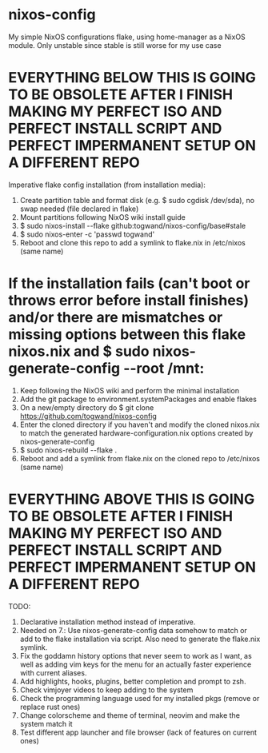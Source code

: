 # nixos-config

My simple NixOS configurations flake, using home-manager as a NixOS module. Only unstable since stable is still worse for my use case

# EVERYTHING BELOW THIS IS GOING TO BE OBSOLETE AFTER I FINISH MAKING MY PERFECT ISO AND PERFECT INSTALL SCRIPT AND PERFECT IMPERMANENT SETUP ON A DIFFERENT REPO 
Imperative flake config installation (from installation media):

1. Create partition table and format disk (e.g. $ sudo cgdisk /dev/sda), no swap needed (file declared in flake)
2. Mount partitions following NixOS wiki install guide 
3. $ sudo nixos-install --flake github:togwand/nixos-config/base#stale
4. $ sudo nixos-enter -c 'passwd togwand'
5. Reboot and clone this repo to add a symlink to flake.nix in /etc/nixos (same name)

# If the installation fails (can't boot or throws error before install finishes) and/or there are mismatches or missing options between this flake nixos.nix and $ sudo nixos-generate-config --root /mnt:
1. Keep following the NixOS wiki and perform the minimal installation
2. Add the git package to environment.systemPackages and enable flakes
3. On a new/empty directory do $ git clone https://github.com/togwand/nixos-config
4. Enter the cloned directory if you haven't and modify the cloned nixos.nix to match the generated hardware-configuration.nix options created by nixos-generate-config
5. $ sudo nixos-rebuild --flake .
6. Reboot and add a symlink from flake.nix on the cloned repo to /etc/nixos (same name)

# EVERYTHING ABOVE THIS IS GOING TO BE OBSOLETE AFTER I FINISH MAKING MY PERFECT ISO AND PERFECT INSTALL SCRIPT AND PERFECT IMPERMANENT SETUP ON A DIFFERENT REPO 

TODO:
1. Declarative installation method instead of imperative.
2. Needed on 7.: Use nixos-generate-config data somehow to match or add to the flake installation via script. Also need to generate the flake.nix symlink.
3. Fix the goddamn history options that never seem to work as I want, as well as adding vim keys for the menu for an actually faster experience with current aliases.
4. Add highlights, hooks, plugins, better completion and prompt to zsh.
5. Check vimjoyer videos to keep adding to the system
6. Check the programming language used for my installed pkgs (remove or replace rust ones)
7. Change colorscheme and theme of terminal, neovim and make the system match it
8. Test different app launcher and file browser (lack of features on current ones)
